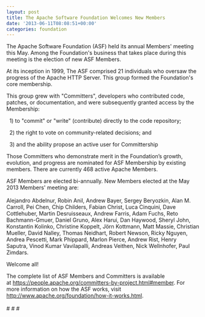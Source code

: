 ```yaml
---
layout: post
title: The Apache Software Foundation Welcomes New Members
date: '2013-06-11T08:08:51+00:00'
categories: foundation
---
```

<div> 
    <p>The Apache Software Foundation (ASF) held its annual Members' meeting this May. Among the Foundation's business that takes place during this meeting is the election of new ASF Members.</p> 
    <p>At its inception in 1999, The ASF comprised 21 individuals who oversaw the progress of the Apache HTTP Server. This group formed the Foundation's core membership.</p> 
  </div> 
  <div> 
    <p>This group grew with &quot;Committers&quot;, developers who contributed code, patches, or documentation, and were subsequently granted access by the Membership: </p> 
    <p>&nbsp; 1) to &quot;commit&quot; or &quot;write&quot; (contribute) directly to the code repository; </p> 
    <p>&nbsp; 2) the right to vote on community-related decisions; and </p> 
    <p>&nbsp; 3) and the ability propose an active user for Committership</p> 
    <p> </p> 
    <p>Those Committers who demonstrate merit in the Foundation’s growth, evolution, and progress are nominated for ASF Membership by existing members. There are currently 468 active Apache Members.</p> 
  </div> 
  <div>ASF Members are elected bi-annually. New Members elected at the May 2013 Members' meeting are:</div> 
  <div><br /></div> 
  <div>Alejandro Abdelnur, Robin Anil, Andrew Bayer, Sergey Beryozkin, Alan M. Carroll, Pei Chen, Chip Childers, Fabian Christ, Luca Cinquini, Dave Cottlehuber, Martin Desruisseaux, Andrew Farris, Adam Fuchs, Reto Bachmann-Gmuer, Daniel Gruno, Alex Harui, Dan Haywood, Sheryl John, Konstantin Kolinko, Christine Koppelt, Jörn Kottmann, Matt Massie, Christian Mueller, David Nalley, Thomas Neidhart, Robert Newson, Ricky Nguyen, Andrea Pescetti, Mark Phippard, Marlon Pierce, Andrew Rist, Henry Saputra, Vinod Kumar Vavilapalli, Andreas Veithen, Nick Wellnhofer, Paul Zimdars.</div> 
  <p>Welcome all!</p> 
  <div>The complete list of ASF Members and Committers is available at&nbsp;<a href="https://people.apache.org/committers-by-project.html#member">https://people.apache.org/committers-by-project.html#member</a>. For more information on how the ASF works, visit <a href="http://www.apache.org/foundation/how-it-works.html">http://www.apache.org/foundation/how-it-works.html</a>.</div> 
  <div><br /></div> 
  <div># # #</div>
